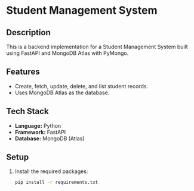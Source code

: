 # Student Management System

## Description
This is a backend implementation for a Student Management System built using FastAPI and MongoDB Atlas with PyMongo.

## Features
- Create, fetch, update, delete, and list student records.
- Uses MongoDB Atlas as the database.

## Tech Stack
- **Language:** Python
- **Framework:** FastAPI
- **Database:** MongoDB (Atlas)

## Setup
1. Install the required packages:
   ```bash
   pip install -r requirements.txt

